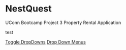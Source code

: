 # NestQuest
UConn Bootcamp Project 3 Property Rental Application

test

<a href= "https://stackoverflow.com/questions/71101621/react-text-dropdown-toggle-toggles-all">Toggle DropDowns</a>
<a href= "https://alvarotrigo.com/blog/drop-down-menu-javascript/">Drop Down Menus</a>